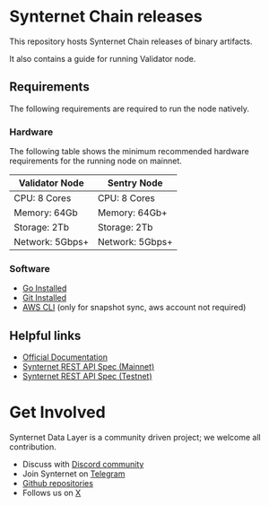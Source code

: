 # Synternet Chain releases

This repository hosts Synternet Chain releases of binary artifacts.

It also contains a guide for running Validator node.

## Requirements

The following requirements are required to run the node natively.

### Hardware

The following table shows the minimum recommended hardware requirements for the running node on mainnet.

| Validator Node  | Sentry Node     |
| --------------- | --------------- |
| CPU: 8 Cores    | CPU: 8 Cores    |
| Memory: 64Gb    | Memory: 64Gb+   |
| Storage: 2Tb    | Storage: 2Tb    |
| Network: 5Gbps+ | Network: 5Gbps+ |

### Software

- [Go Installed][go-install-link]
- [Git Installed][git-link]
- [AWS CLI][aws-cli-install-link] (only for snapshot sync, aws account not required)

## Helpful links

- [Official Documentation][synternet-docs]
- [Synternet REST API Spec (Mainnet)][synternet-rest-api-mainnet-link]
- [Synternet REST API Spec (Testnet)][synternet-rest-api-testnet-link]

# Get Involved

Synternet Data Layer is a community driven project; we welcome all contribution.

- Discuss with [Discord community][discord-community-link]
- Join Synternet on [Telegram][telegram-community-link]
- [Github repositories][synternet-github-repo]
- Follows us on [X][synternet-x-link]

[go-install-link]: https://golang.org/doc/install
[git-link]: https://github.com/git-guides/install-git
[aws-cli-install-link]: https://docs.aws.amazon.com/cli/latest/userguide/cli-chap-install.html
[discord-community-link]: https://discord.com/invite/Ze7Kswye8B
[telegram-community-link]: https://t.me/Synternet
[synternet-rest-api-testnet-link]: https://api-testnet.synternet.com/
[synternet-rest-api-mainnet-link]: https://api.synternet.com/
[synternet-github-repo]: https://github.com/Synternet
[synternet-docs]: https://docs.synternet.com/docs
[synternet-x-link]: https://x.com/synternet_com

